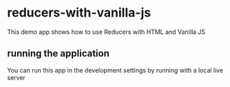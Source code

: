 # reducers-with-vanilla-js
This demo app shows how to use Reducers with HTML and Vanilla JS

## running the application
You can run this app in the development settings by running with a local live server 